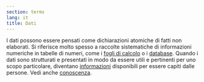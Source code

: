 ```yaml
---
section: terms
lang: it
title: Dati
---
```


I dati possono essere pensati come dichiarazioni atomiche di fatti non elaborati. Si riferisce molto spesso a raccolte sistematiche di informazioni numeriche in tabelle di numeri, come i [fogli di calcolo](/glossary/it/terms/spreadsheets/) o i [database](/glossary/it/terms/database/). Quando i dati sono strutturati e presentati in modo da essere utili e pertinenti per uno scopo particolare, diventano [informazioni](/glossary/it/terms/information/) disponibili per essere capiti dalle persone. Vedi anche [conoscenza](/glossary/it/terms/knowledge/).
